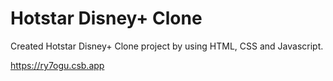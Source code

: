 # Hotstar Disney+ Clone
Created Hotstar Disney+ Clone project by using HTML, CSS and Javascript.

https://ry7ogu.csb.app
